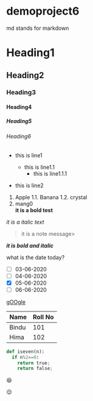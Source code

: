 # demoproject6
md stands for markdown
# Heading1
## Heading2
### Heading3
#### Heading4
##### Heading5
###### Heading6
- this is line1
  - this is line1.1
    - this is line1.1.1
  
- this is line2
1. Apple
  1.1. Banana
  1.2. crystal
2. mang0  
**it is a bold test**

*it is a italic text*
> it is a note message>

***it is bold and italic***

what is the date today?
- [ ] 03-06-2020
- [ ] 04-06-2020
- [x] 05-06-2020
- [ ] 06-06-2020

[gOOgle](https://www.google.com)


|Name|Roll No|
|----|-------|
|Bindu|101|
|Hima|102|
```python
def iseven(n):
  if n%2==0:
    return true;
    return false;
```    
:satisfied:
  
:relieved:
